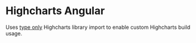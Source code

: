 # Highcharts Angular

Uses [type only](https://www.typescriptlang.org/docs/handbook/release-notes/typescript-3-8.html#type-only-imports-and-export) 
Highcharts library import to enable custom Highcharts build usage.
